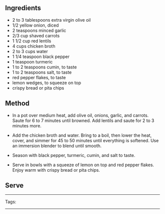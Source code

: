 
## Ingredients

- 2 to 3 tablespoons extra virgin olive oil
- 1/2 yellow onion, diced
- 2 teaspoons minced garlic
- 2/3 cup shaved carrots
- 1 1/2 cup red lentils
- 4 cups chicken broth
- 2 to 3 cups water
- 1 1/4 teaspoon black pepper
- 1 teaspoon turmeric
- 1 to 2 teaspoons cumin, to taste
- 1 to 2 teaspoons salt, to taste
- red pepper flakes, to taste
- lemon wedges, to squeeze on top
- crispy bread or pita chips
## Method

- In a pot over medium heat, add olive oil, onions, garlic, and carrots. Saute for 6 to 7 minutes until browned. Add lentils and saute for 2 to 3 minutes more.

 - Add the chicken broth and water. Bring to a boil, then lower the heat, cover, and simmer for 45 to 50 minutes until everything is softened. Use an immersion blender to blend until smooth.

- Season with black pepper, turmeric, cumin, and salt to taste.

-  Serve in bowls with a squeeze of lemon on top and red pepper flakes. Enjoy warm with crispy bread or pita chips.
## Serve

---
Tags: 

---

